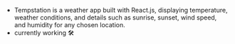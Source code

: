 -  Tempstation is a weather app built with React.js, displaying temperature, weather conditions, and details such as sunrise, sunset, wind speed, and humidity for any chosen location.
-  currently working 🛠️
